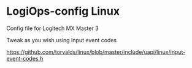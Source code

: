 # LogiOps-config Linux
Config file for Logitech MX Master 3

Tweak as you wish using Input event codes 

https://github.com/torvalds/linux/blob/master/include/uapi/linux/input-event-codes.h


